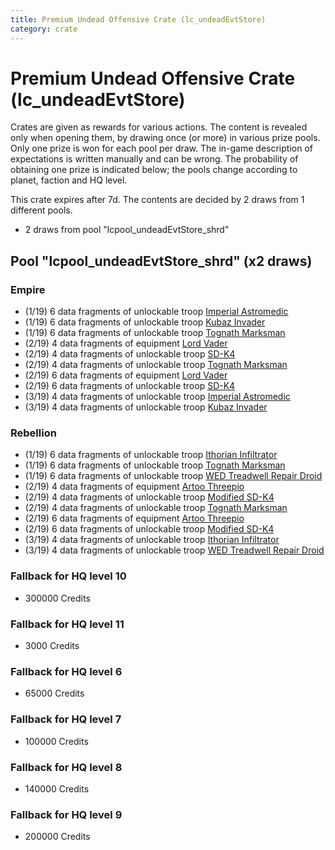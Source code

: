 ```yaml
---
title: Premium Undead Offensive Crate (lc_undeadEvtStore)
category: crate
---
```


# Premium Undead Offensive Crate (lc_undeadEvtStore)

Crates are given as rewards for various actions. The content is revealed only when opening them, by drawing once (or more) in various prize pools. Only one prize is won for each pool per draw. The in-game description of expectations is written manually and can be wrong. The probability of obtaining one prize is indicated below; the pools change according to planet, faction and HQ level.

This crate expires after 7d. The contents are decided by 2 draws from 1 different pools.
  * 2 draws from pool "lcpool_undeadEvtStore_shrd"

## Pool "lcpool_undeadEvtStore_shrd" (x2 draws)

### Empire

  * (1/19) 6 data fragments of unlockable troop [Imperial Astromedic](R5Medic)
  * (1/19) 6 data fragments of unlockable troop [Kubaz Invader](KubazInvader)
  * (1/19) 6 data fragments of unlockable troop [Tognath Marksman](EmpireTognath)
  * (2/19) 4 data fragments of equipment [Lord Vader](eqpEmpireLordVader)
  * (2/19) 4 data fragments of unlockable troop [SD-K4](HeroEmpireSpiderDroid)
  * (2/19) 4 data fragments of unlockable troop [Tognath Marksman](EmpireTognath)
  * (2/19) 6 data fragments of equipment [Lord Vader](eqpEmpireLordVader)
  * (2/19) 6 data fragments of unlockable troop [SD-K4](HeroEmpireSpiderDroid)
  * (3/19) 4 data fragments of unlockable troop [Imperial Astromedic](R5Medic)
  * (3/19) 4 data fragments of unlockable troop [Kubaz Invader](KubazInvader)

### Rebellion

  * (1/19) 6 data fragments of unlockable troop [Ithorian Infiltrator](IthorianInfiltrator)
  * (1/19) 6 data fragments of unlockable troop [Tognath Marksman](RebelTognath)
  * (1/19) 6 data fragments of unlockable troop [WED Treadwell Repair Droid](Treadwell)
  * (2/19) 4 data fragments of equipment [Artoo  Threepio](eqpRebelArtoo)
  * (2/19) 4 data fragments of unlockable troop [Modified SD-K4](HeroRebelSpiderDroid)
  * (2/19) 4 data fragments of unlockable troop [Tognath Marksman](RebelTognath)
  * (2/19) 6 data fragments of equipment [Artoo  Threepio](eqpRebelArtoo)
  * (2/19) 6 data fragments of unlockable troop [Modified SD-K4](HeroRebelSpiderDroid)
  * (3/19) 4 data fragments of unlockable troop [Ithorian Infiltrator](IthorianInfiltrator)
  * (3/19) 4 data fragments of unlockable troop [WED Treadwell Repair Droid](Treadwell)

### Fallback for HQ level 10

  * 300000 Credits

### Fallback for HQ level 11

  * 3000 Credits

### Fallback for HQ level 6

  * 65000 Credits

### Fallback for HQ level 7

  * 100000 Credits

### Fallback for HQ level 8

  * 140000 Credits

### Fallback for HQ level 9

  * 200000 Credits